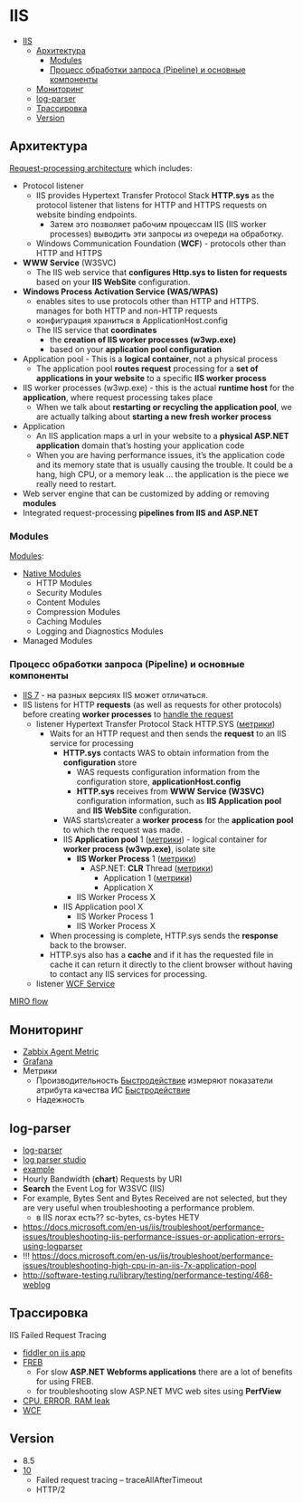 # IIS

- [IIS](#iis)
	- [Архитектура](#архитектура)
		- [Modules](#modules)
		- [Процесс обработки запроса (Pipeline) и основные компоненты](#процесс-обработки-запроса-pipeline-и-основные-компоненты)
	- [Мониторинг](#мониторинг)
	- [log-parser](#log-parser)
	- [Трассировка](#трассировка)
	- [Version](#version)

## Архитектура

[Request-processing architecture](https://learn.microsoft.com/en-us/iis/get-started/introduction-to-iis/introduction-to-iis-architecture)
 which includes:

- Protocol listener
	- IIS provides Hypertext Transfer Protocol Stack __HTTP.sys__ as the protocol listener that listens for HTTP and HTTPS requests on website binding endpoints.
    	- Затем это позволяет рабочим процессам IIS (IIS worker processes) выводить эти запросы из очереди на обработку.
	- Windows Communication Foundation (__WCF__) - protocols other than HTTP and HTTPS
- __WWW Service__ (W3SVC)
  - The IIS web service that __configures Http.sys to listen for requests__ based on your __IIS WebSite__ configuration.
- __Windows Process Activation Service (WAS/WPAS)__
  - enables sites to use protocols other than HTTP and HTTPS. manages for both HTTP and non-HTTP requests
  - конфигурация храниться в ApplicationHost.config
  - The IIS service that __coordinates__
    - the __creation of IIS worker processes (w3wp.exe)__
    - based on your __application pool configuration__
- Application pool - This is a __logical container__, not a physical process
  - The application pool __routes request__ processing for a __set of applications in your website__ to a specific __IIS worker process__  
- IIS worker processes (w3wp.exe) - this is the actual __runtime host__ for the __application__, where request processing takes place
  - When we talk about __restarting or recycling the application pool__, we are actually talking about __starting a new fresh worker process__
- Application
  - An IIS application maps a url in your website to a __physical ASP.NET application__ domain that’s hosting your application code
  - When you are having performance issues, it’s the application code and its memory state that is usually causing the trouble. It could be a hang, high CPU, or a memory leak ... the application is the piece we really need to restart.
- Web server engine that can be customized by adding or removing __modules__
- Integrated request-processing __pipelines from IIS and ASP.NET__

### Modules

[Modules](https://learn.microsoft.com/en-us/iis/get-started/introduction-to-iis/introduction-to-iis-architecture?#modules-in-iis):

- [Native Modules](https://learn.microsoft.com/en-us/iis/get-started/introduction-to-iis/iis-modules-overview)
  	- HTTP Modules
  	- Security Modules
  	- Content Modules
  	- Compression Modules
  	- Caching Modules
  	- Logging and Diagnostics Modules
- Managed Modules

### Процесс обработки запроса (Pipeline) и основные компоненты

- [IIS 7](https://krishnansrinivasan.wordpress.com/2014/08/18/throttling-wcf-services-on-iis7/) - на разных версиях IIS может отличаться.
- IIS listens for HTTP __requests__ (as well as requests for other protocols) before creating __worker processes__ to [handle the request](https://learn.microsoft.com/en-us/iis/get-started/introduction-to-iis/introduction-to-iis-architecture?#http-request-processing-in-iis)
  - listener Hypertext Transfer Protocol Stack HTTP.SYS ([метрики](iis.performance.metric.md#httpsys))
    - Waits for an HTTP request and then sends the __request__ to an IIS service for processing
      - __HTTP.sys__ contacts WAS to obtain information from the __configuration__ store
        - WAS requests configuration information from the configuration store, __applicationHost.config__
        - __HTTP.sys__ receives from __WWW Service (W3SVC)__ configuration information, such as __IIS Application pool__ and __IIS WebSite__ configuration. 
      - WAS starts\creater a __worker process__ for the __application pool__ to which the request was made.
      - IIS __Application pool__ 1 ([метрики](iis.performance.metric.md#application-pool)) - logical container for __worker process (w3wp.exe)__, isolate site
        - __IIS Worker Process__ 1 ([метрики](iis.performance.metric.md#worker-process))
	      - ASP.NET: __CLR__ Thread ([метрики](iis.performance.metric.md#aspnet-clr-thread))
            - Application 1 ([метрики](iis.performance.metric.md#app))
            - Application X
        - IIS Worker Process X
      - IIS Application pool X
        - IIS Worker Process 1
        - IIS Worker Process X
    - When processing is complete, HTTP.sys sends the __response__ back to the browser.
    - HTTP.sys also has a __cache__ and if it has the requested file in cache it can return it directly to the client browser without having to contact any IIS services for processing.
  - listener [WCF Service](protocols.integration/wcf.md)

[MIRO flow](https://miro.com/app/board/uXjVOMlBLHQ=/?moveToWidget=3458764577785621378&cot=14)

## Мониторинг

- [Zabbix Agent Metric](https://www.zabbix.com/integrations/iis)
- [Grafana](https://grafana.com/docs/grafana-cloud/data-configuration/integrations/integration-reference/integration-microsoft-iis/)
- Метрики
	- Производительность [Быстродействие](iis.performance.metric.md) измеряют показатели атрибута качества ИС [Быстродействие](../arch/ability/performance.md)
	- Надежность

## log-parser

- [log-parser](https://www.symantec.com/connect/articles/forensic-log-parsing-microsofts-logparser)
- [log parser studio](https://techcommunity.microsoft.com/t5/exchange-team-blog/introducing-log-parser-studio/ba-p/601131)
- [example](https://mlichtenberg.wordpress.com/2011/02/03/-log-parser-rocks-more-than-50-examples/)
- Hourly Bandwidth (__chart__) Requests by URI
- __Search__ the Event Log for W3SVC (IIS)
- For example, Bytes Sent and Bytes Received are not selected, but they are very useful when troubleshooting a performance problem.  
	- в IIS логах есть?? sc-bytes, cs-bytes	НЕТУ
- https://docs.microsoft.com/en-us/iis/troubleshoot/performance-issues/troubleshooting-iis-performance-issues-or-application-errors-using-logparser
- !!! https://docs.microsoft.com/en-us/iis/troubleshoot/performance-issues/troubleshooting-high-cpu-in-an-iis-7x-application-pool
- http://software-testing.ru/library/testing/performance-testing/468-weblog 

## Трассировка

IIS Failed Request Tracing

- [fiddler on iis app](http://www.markhneedham.com/blog/2009/06/24/using-fiddler-with-iis/)
- [FREB](https://blogs.msdn.microsoft.com/docast/2016/04/28/troubleshooting-iis-request-performance-slowness-issues-using-freb-tracing/)
	- For slow __ASP.NET Webforms applications__ there are a lot of benefits for using FREB. 
	- for troubleshooting slow ASP.NET MVC web sites using __PerfView__
- [CPU, ERROR, RAM leak](https://www.iis.net/learn/troubleshoot/performance-issues)
- [WCF](protocols.integration/wcf.md#трассировка)

## Version

- 8.5
- [10](https://www.thebestcsharpprogrammerintheworld.com/2017/12/02/whats-new-in-iis-10-microsoft-internet-information-services-10-new-features/)
	- Failed request tracing – traceAllAfterTimeout
	- HTTP/2
